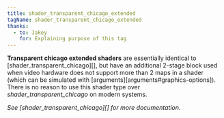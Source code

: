 ```yaml
---
title: shader_transparent_chicago_extended
tagName: shader_transparent_chicago_extended
thanks:
  - to: Jakey
    for: Explaining purpose of this tag
---
```

**Transparent chicago extended shaders** are essentially identical to [shader_transparent_chicago][], but have an additional 2-stage block used when video hardware does not support more than 2 maps in a shader (which can be simulated with [arguments][arguments#graphics-options]). There is no reason to use this shader type over _shader_transparent_chicago_ on modern systems.

_See [shader_transparent_chicago][] for more documentation._
